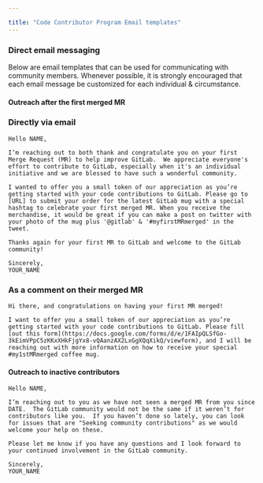 ```yaml
---

title: "Code Contributor Program Email templates"
---
```








### Direct email messaging
Below are email templates that can be used for communicating with community members. Whenever possible, it is strongly encouraged that each email message be customized for each individual & circumstance.

#### Outreach after the first merged MR
### Directly via email
```
Hello NAME,

I’m reaching out to both thank and congratulate you on your first Merge Request (MR) to help improve GitLab.  We appreciate everyone's effort to contribute to GitLab, especially when it's an individual initiative and we are blessed to have such a wonderful community. 

I wanted to offer you a small token of our appreciation as you’re getting started with your code contributions to GitLab. Please go to [URL] to submit your order for the latest GitLab mug with a special hashtag to celebrate your first merged MR. When you receive the merchandise, it would be great if you can make a post on twitter with your photo of the mug plus '@gitlab' & '#myfirstMRmerged' in the tweet.

Thanks again for your first MR to GitLab and welcome to the GitLab community!

Sincerely,
YOUR_NAME
```

### As a comment on their merged MR
```
Hi there, and congratulations on having your first MR merged!

I want to offer you a small token of our appreciation as you’re getting started with your code contributions to GitLab. Please fill [out this form](https://docs.google.com/forms/d/e/1FAIpQLSfGo-3kEimVPpC5zKKxXHkFjgYx8-vQAanzAX2LxGgXQqXikQ/viewform), and I will be reaching out with more information on how to receive your special #my1stMRmerged coffee mug.

```
#### Outreach to inactive contributors

```
Hello NAME,

I’m reaching out to you as we have not seen a merged MR from you since DATE.  The GitLab community would not be the same if it weren’t for contributors like you.  If you haven’t done so lately, you can look for issues that are "Seeking community contributions" as we would welcome your help on these.

Please let me know if you have any questions and I look forward to your continued involvement in the GitLab community.  

Sincerely,
YOUR_NAME
```
